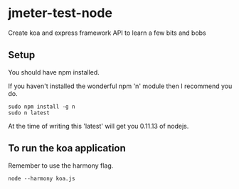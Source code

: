jmeter-test-node
================

Create koa and express framework API to learn a few bits and bobs

## Setup

You should have npm installed.

If you haven't installed the wonderful npm 'n' module then I recommend you do.

```shell
sudo npm install -g n
sudo n latest
```

At the time of writing this 'latest' will get you 0.11.13 of nodejs.

## To run the koa application

Remember to use the harmony flag.

```shell
node --harmony koa.js
```
